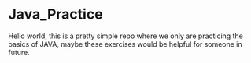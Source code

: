 # Java_Practice

Hello world, this is a pretty simple repo where we only are practicing the basics of JAVA, 
maybe these exercises would be helpful for someone in future.

